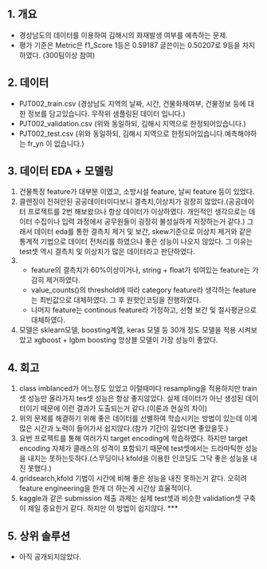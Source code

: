 ## 1. 개요
- 경상남도의 데이터를 이용하여 김해시의 화재발생 여부를 예측하는 문제. 
- 평가 기준은 Metric은 f1_Score 1등은 0.59187 글쓴이는 0.50207로 9등을 차지하였다. (300팀이상 참여)
## 2. 데이터
- PJT002_train.csv (경상남도 지역의 날짜, 시간, 건물화재여부, 건물정보 등에 대한 정보를 담고있습니다. 무작위 샘플링된 데이터 입니다.) 
- PJT002_validation.csv (위와 동일하되, 김해시 지역으로 한정되어있습니다.)
- PJT002_test.csv	(위와 동일하되, 김해시 지역으로 한정되어있습니다.예측해야하는 fr_yn 이 없습니다.)
## 3. 데이터 EDA + 모델링
1) 건물특징 feature가 대부분 이였고, 소방시설 feature, 날씨 feature 등이 있었다.
2) 클렌징이 전혀안된 공공데이터이다보니 결측치,이상치가 굉장히 많았다.(공공데이터 프로젝트를 2번 해보왔으나 항상 데이터가 이상하였다. 개인적인 생각으로는 데이터 수집이나 입력 과정에서 공무원들이 굉장히 불성실하게 저장하는거 같다.) 그래서 데이터 eda를 통한 결측치 제거 및 보간, skew기준으로 이상치 제거와 같은 통계적 기법으로 데이터 전처리를 하였으나 좋은 성능이 나오지 않았다. 그 이유는 test셋 역시 결측치 및 이상치가 많은 데이터라고 판단하였다. 
3)  - feature의 결측치가 60%이상이거나, string + float가 섞여있는 feature는 가감히 제거하였다.
    - value_counts()의 threshold에 따라 category feature라 생각하는 feature는 최빈값으로 대체하였다. 그 후 원핫인코딩을 진행하였다.
    - 나머지 feature는 continous feature라 가정하고, 선형 보간 및 절사평균으로 대체하였다.
4) 모델은 sklearn모델, boosting계열, keras 모델 등 30개 정도 모델을 적용 시켜보았고 xgboost + lgbm boosting 앙상블 모델이 가장 성능이 좋았다.
## 4. 회고
1) class imblanced가 어느정도 있었고 이럴때마다 resampling을 적용하지만 train셋 성능만 올라가지 tes셋 성능은 항상 좋지않았다. 실제 데이터가 아닌 생성된 데이터이기 때문에 이런 결과가 도출되는거 같다.(이론과 현실의 차이)
2) 위의 문제를 해결하기 위해 좋은 데이터를 선별하여 학습시키는 방법이 있는데 이게 많은 시간과 노력이 들어가서 쉽지않다.(참가 기간이 길었다면 좋았을듯.)
3) 요번 프로젝트를 통해 여러가지 target encoding에 학습하였다. 하지만 target encoding 자체가 클래스의 성격이 포함되기 때문에 test셋에서는 드라마틱한 성능을 내지는 못하는듯하다.(스무딩이나 kfold을 이용한 인코딩도 그닥 좋은 성능을 내진 못했다.)
4) gridsearch,kfold 기법이 시간에 비해 좋은 성능을 내진 못하는거 같다. 오히려 feature engineering을 한개 더 하는게 시간상 효율적이다.
5) kaggle과 같은 submission 제출 과제는 실제 test셋과 비슷한 validation셋 구축이 제일 중요한거 같다. 하지만 이 방법이 쉽지않다. ***
## 5. 상위 솔루션
- 아직 공개되지않았다.
